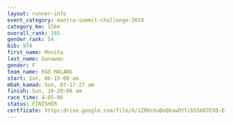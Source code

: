 ```yaml
---
layout: runner-info 
event_category: mantra-summit-challenge-2019 
category_km: 15km 
overall_rank: 185
gender_rank: 54
bib: 974
first_name: Monita
last_name: Gunawan
gender: F
team_name: RGO MALANG
start: Sun, 06-15-00 am
mbah_kamad: Sun, 07-17-27 am
finish: Sun, 10-20-06 am
race_time: 4-05-06
status: FINISHER
certficate: https:drive.google.com/file/d/1ZRHzXuBoQkuwDYfcbS5807EXQ-E3Ue7e/view?usp=sharing
---
```

